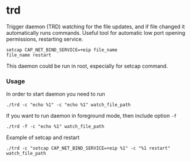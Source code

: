 # trd

Trigger daemon (TRD) watching for the file updates, and if file changed it automatically runs commands.
Useful tool for automatic low port opening permissions, restarting service. 
```
setcap CAP_NET_BIND_SERVICE=+eip file_name
file_name restart
```

This daemon could be run in root, especially for setcap command.

### Usage

In order to start daemon you need to run

```
./trd -c "echo %1" -c "echo %1" watch_file_path
```

If you want to run daemon in foreground mode, then include option `-f`

```
./trd -f -c "echo %1" watch_file_path
```

Example of setcap and restart
```
./trd -c "setcap CAP_NET_BIND_SERVICE=+eip %1" -c "%1 restart" watch_file_path
```




